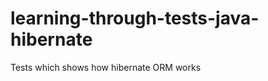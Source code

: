 learning-through-tests-java-hibernate
=====================================

Tests which shows how hibernate ORM works